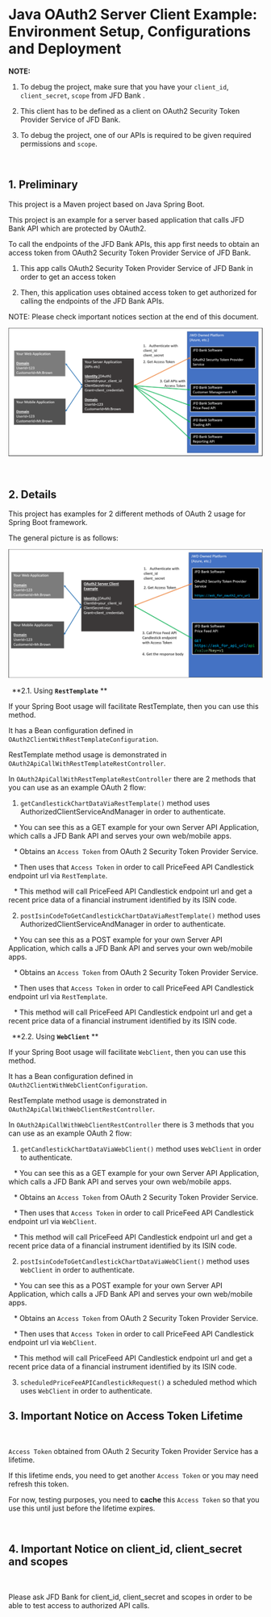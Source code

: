 <br/>

# Java OAuth2 Server Client Example: Environment Setup, Configurations and Deployment

**NOTE:** 

1. To debug the project, make sure that you have your `client_id`, `client_secret`, `scope` from JFD Bank .
 
2. This client has to be defined as a client on OAuth2 Security Token Provider Service of JFD Bank.  

3. To debug the project, one of our APIs is required to be given required permissions and `scope`.

<br/>



## 1. Preliminary

This project is a Maven project based on Java Spring Boot.

This project is an example for a server based application that calls JFD Bank API which are protected by OAuth2.

To call the endpoints of the JFD Bank APIs, this app first needs to obtain an access token from OAuth2 Security Token Provider Service of JFD Bank.

1. This app calls OAuth2 Security Token Provider Service of JFD Bank in order to get an access token
 
2. Then, this application uses obtained access token to get authorized for calling the endpoints of the JFD Bank APIs.

NOTE: Please check important notices section at the end of this document.

![image-info](JFD.OAuth2.Server.Client.Diagram.1.png)


<br/>


## 2. Details

This project has examples for 2 different methods of OAuth 2 usage for Spring Boot framework.

The general picture is as follows:

![image-info](JFD.OAuth2.Server.Client.Diagram.3.png)

&ensp;**2.1. Using **`RestTemplate`** **

If your Spring Boot usage will facilitate RestTemplate, then you can use this method.

It has a Bean configuration defined in `OAuth2ClientWithRestTemplateConfiguration`.

RestTemplate method usage is demonstrated in `OAuth2ApiCallWithRestTemplateRestController`.

In `OAuth2ApiCallWithRestTemplateRestController` there are 2 methods that you can use as an example OAuth 2 flow:

1. `getCandlestickChartDataViaRestTemplate()` method uses AuthorizedClientServiceAndManager in order to authenticate.

&ensp; * You can see this as a GET example for your own Server API Application, which calls a JFD Bank API and serves your own web/mobile apps.

&ensp; * Obtains an `Access Token` from OAuth 2 Security Token Provider Service.

&ensp; * Then uses that `Access Token` in order to call PriceFeed API Candlestick endpoint url via `RestTemplate`.

&ensp; * This method will call PriceFeed API Candlestick endpoint url and get a recent price data of a financial instrument identified by its ISIN code.  
 

2. `postIsinCodeToGetCandlestickChartDataViaRestTemplate()` method uses AuthorizedClientServiceAndManager in order to authenticate.

&ensp; * You can see this as a POST example for your own Server API Application, which calls a JFD Bank API and serves your own web/mobile apps.

&ensp; * Obtains an `Access Token` from OAuth 2 Security Token Provider Service.

&ensp; * Then uses that `Access Token` in order to call PriceFeed API Candlestick endpoint url via `RestTemplate`.

&ensp; * This method will call PriceFeed API Candlestick endpoint url and get a recent price data of a financial instrument identified by its ISIN code.  
 


 
&ensp;**2.2. Using **`WebClient`** **

If your Spring Boot usage will facilitate `WebClient`, then you can use this method.

It has a Bean configuration defined in `OAuth2ClientWithWebClientConfiguration`.

RestTemplate method usage is demonstrated in `OAuth2ApiCallWithWebClientRestController`.

In `OAuth2ApiCallWithWebClientRestController` there is 3 methods that you can use as an example OAuth 2 flow:

1. `getCandlestickChartDataViaWebClient()` method uses `WebClient` in order to authenticate.

&ensp; * You can see this as a GET example for your own Server API Application, which calls a JFD Bank API and serves your own web/mobile apps.

&ensp; * Obtains an `Access Token` from OAuth 2 Security Token Provider Service.

&ensp; * Then uses that `Access Token` in order to call PriceFeed API Candlestick endpoint url via `WebClient`.

&ensp; * This method will call PriceFeed API Candlestick endpoint url and get a recent price data of a financial instrument identified by its ISIN code.  
 

2. `postIsinCodeToGetCandlestickChartDataViaWebClient()` method uses `WebClient` in order to authenticate.

&ensp; * You can see this as a POST example for your own Server API Application, which calls a JFD Bank API and serves your own web/mobile apps.

&ensp; * Obtains an `Access Token` from OAuth 2 Security Token Provider Service.

&ensp; * Then uses that `Access Token` in order to call PriceFeed API Candlestick endpoint url via `WebClient`.

&ensp; * This method will call PriceFeed API Candlestick endpoint url and get a recent price data of a financial instrument identified by its ISIN code.  
 

3. `scheduledPriceFeeAPICandlestickRequest()` a scheduled method which uses `WebClient` in order to authenticate.



## 3. Important Notice on Access Token Lifetime

<br/>

`Access Token` obtained from OAuth 2 Security Token Provider Service has a lifetime.

If this lifetime ends, you need to get another `Access Token` or you may need refresh this token.

For now, testing purposes, you need to **cache** this `Access Token` so that you use this until just before the lifetime expires.

<br/>


## 4. Important Notice on client_id, client_secret and scopes

<br/>

Please ask JFD Bank for client_id, client_secret and scopes in order to be able to test access to authorized API calls.

<br/>





